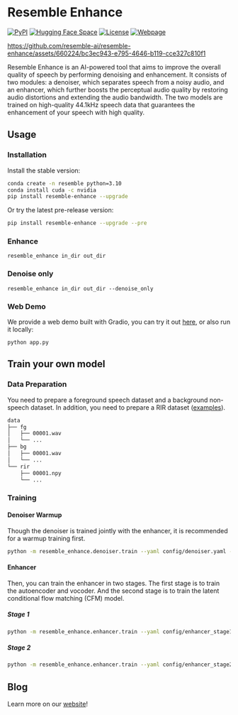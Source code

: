 # Resemble Enhance

[![PyPI](https://img.shields.io/pypi/v/resemble-enhance.svg)](https://pypi.org/project/resemble-enhance/)
[![Hugging Face Space](https://img.shields.io/badge/Hugging%20Face%20%F0%9F%A4%97-Space-yellow)](https://huggingface.co/spaces/ResembleAI/resemble-enhance)
[![License](https://img.shields.io/github/license/resemble-ai/Resemble-Enhance.svg)](https://github.com/resemble-ai/resemble-enhance/blob/main/LICENSE)
[![Webpage](https://img.shields.io/badge/Webpage-Online-brightgreen)](https://www.resemble.ai/enhance/)

https://github.com/resemble-ai/resemble-enhance/assets/660224/bc3ec943-e795-4646-b119-cce327c810f1

Resemble Enhance is an AI-powered tool that aims to improve the overall quality of speech by performing denoising and enhancement. It consists of two modules: a denoiser, which separates speech from a noisy audio, and an enhancer, which further boosts the perceptual audio quality by restoring audio distortions and extending the audio bandwidth. The two models are trained on high-quality 44.1kHz speech data that guarantees the enhancement of your speech with high quality.

## Usage

### Installation

Install the stable version:

```bash
conda create -n resemble python=3.10
conda install cuda -c nvidia
pip install resemble-enhance --upgrade
```

Or try the latest pre-release version:

```bash
pip install resemble-enhance --upgrade --pre
```

### Enhance

```
resemble_enhance in_dir out_dir
```

### Denoise only

```
resemble_enhance in_dir out_dir --denoise_only
```

### Web Demo

We provide a web demo built with Gradio, you can try it out [here](https://huggingface.co/spaces/ResembleAI/resemble-enhance), or also run it locally:

```
python app.py
```

## Train your own model

### Data Preparation

You need to prepare a foreground speech dataset and a background non-speech dataset. In addition, you need to prepare a RIR dataset ([examples](https://github.com/RoyJames/room-impulse-responses)).

```bash
data
├── fg
│   ├── 00001.wav
│   └── ...
├── bg
│   ├── 00001.wav
│   └── ...
└── rir
    ├── 00001.npy
    └── ...
```

### Training

#### Denoiser Warmup

Though the denoiser is trained jointly with the enhancer, it is recommended for a warmup training first.

```bash
python -m resemble_enhance.denoiser.train --yaml config/denoiser.yaml --run_id <wandb_run_id> runs/denoiser
```

#### Enhancer

Then, you can train the enhancer in two stages. The first stage is to train the autoencoder and vocoder. And the second stage is to train the latent conditional flow matching (CFM) model.

##### Stage 1

```bash
python -m resemble_enhance.enhancer.train --yaml config/enhancer_stage1.yaml <wandb_run_id> runs/enhancer_stage1
```

##### Stage 2

```bash
python -m resemble_enhance.enhancer.train --yaml config/enhancer_stage2.yaml <wandb_run_id> runs/enhancer_stage2
```

## Blog

Learn more on our [website](https://www.resemble.ai/enhance/)!
